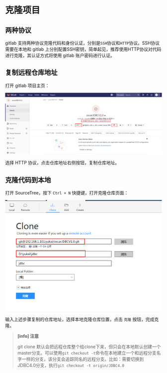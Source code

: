 # 克隆项目

## 两种协议

gitlab 支持两种协议克隆代码和身份认证，分别是`SSH`协议和`HTTP`协议。SSH协议需要在本地和 gitlab 上分别配置SSH密钥，简单起见，推荐使用HTTP协议对代码进行克隆，其认证方式将使用 gitlab 账户密码进行认证。

## 复制远程仓库地址

打开 gitlab 项目主页：

![](/assets/clone.png)

选择 HTTP 协议，点击仓库地址右侧按钮，复制仓库地址。

## 克隆代码到本地

打开 SourceTree，按下 `Ctrl + N` 快捷键，打开克隆仓库页面：

![](/assets/sourcetree-clone.png)

输入上述步骤复制的仓库地址，选择本地克隆仓库位置，点击 `克隆` 按钮，完成克隆。

> **[info] 注意**
>
> git clone 默认会把远程仓库整个给clone下来，但只会在本地默认创建一个master分支。可以使用`git checkout -t`命令在本地建立一个和远程分支名字一样的分支，该分支会追踪同名的远程分支。比如：需要切换到JDBC4.0分支，执行`git checkout -t origin/JDBC4.0`